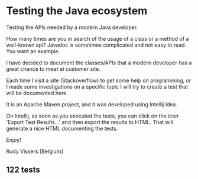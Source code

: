 # Testing the Java ecosystem

Testing the APIs needed by a modern Java developer.

How many times are you in search of the usage of a class or a method of a well-known api?
Javadoc is sometimes complicated and not easy to read. You want an example.

I have decided to document the classes/APIs that a modern developer has a great chance to meet at customer site.

Each time I visit a site (Stackoverflow) to get some help on programming, or I made some investigations on a specific topic I will try to create a test that will be documented here.

It is an Apache Maven project, and it was developed using Intellij Idea.

On Intellij, as soon as you executed the tests, you can click on the icon 'Export Test Results...' and then export the results to HTML.
That will generate a nice HTML documenting the tests.  

Enjoy! 

Rudy Vissers [Belgium]

122 tests 
-
